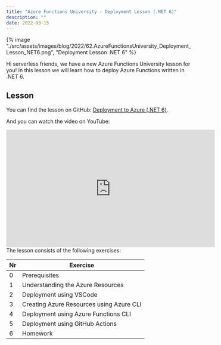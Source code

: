 ```yaml
---
title: "Azure Functions University - Deployment Lesson (.NET 6)"
description: ""
date: 2022-03-15
---
```


{% image "./src/assets/images/blog/2022/62.AzureFunctionsUniversity_Deployment_Lesson_NET6.png", "Deployment Lesson .NET 6" %}

Hi serverless friends, we have a new Azure Functions University lesson for you! In this lesson we will learn how to deploy Azure Functions written in .NET 6.

## Lesson

You can find the lesson on GitHub: [Deployment to Azure (.NET 6)](https://github.com/marcduiker/azure-functions-university/blob/main/lessons/dotnet6/deployment/README.md).

And you can watch the video on YouTube:

<iframe width="560" height="315" src="https://www.youtube.com/embed/RgF8bA1-CMo" title="YouTube video player" frameborder="0" allow="accelerometer; autoplay; clipboard-write; encrypted-media; gyroscope; picture-in-picture" allowfullscreen></iframe>

<br>
The lesson consists of the following exercises:

|Nr|Exercise
|-|-
|0|Prerequisites
|1|Understanding the Azure Resources
|2|Deployment using VSCode
|3|Creating Azure Resources using Azure CLI
|4|Deployment using Azure Functions CLI
|5|Deployment using GitHub Actions
|6|Homework